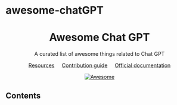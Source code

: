 # awesome-chatGPT

<div align="center">
<h1>Awesome Chat GPT</h1>
<p>A curated list of awesome things related to Chat GPT</p>

<a href="#resources">Resources</a>
&nbsp;&nbsp;&nbsp;
<a href="CONTRIBUTING.md">Contribution guide</a>
&nbsp;&nbsp;&nbsp;
<a href="https://openai.com/blog/chatgpt/">Official documentation</a>

  <a href="https://awesome.re">
    <img src="https://awesome.re/badge.svg" alt="Awesome">
  </a>
</div>

## Contents <!-- omit in toc -->
